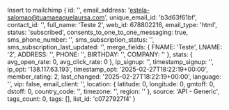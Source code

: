 Insert to mailchimp {
  id: '',
  email_address: 'estela-salomao@tuamaeaquelaursa.com',
  unique_email_id: 'b3d63f61bf',
  contact_id: '',
  full_name: 'Teste 2',
  web_id: 678802216,
  email_type: 'html',
  status: 'subscribed',
  consents_to_one_to_one_messaging: true,
  sms_phone_number: '',
  sms_subscription_status: '',
  sms_subscription_last_updated: '',
  merge_fields: {
    FNAME: 'Teste',
    LNAME: '2',
    ADDRESS: '',
    PHONE: '',
    BIRTHDAY: '',
    COMPANY: ''
  },
  stats: { avg_open_rate: 0, avg_click_rate: 0 },
  ip_signup: '',
  timestamp_signup: '',
  ip_opt: '138.117.63.193',
  timestamp_opt: '2025-02-27T18:22:19+00:00',
  member_rating: 2,
  last_changed: '2025-02-27T18:22:19+00:00',
  language: '',
  vip: false,
  email_client: '',
  location: {
    latitude: 0,
    longitude: 0,
    gmtoff: 0,
    dstoff: 0,
    country_code: '',
    timezone: '',
    region: ''
  },
  source: 'API - Generic',
  tags_count: 0,
  tags: [],
  list_id: 'c0727927f4'
}